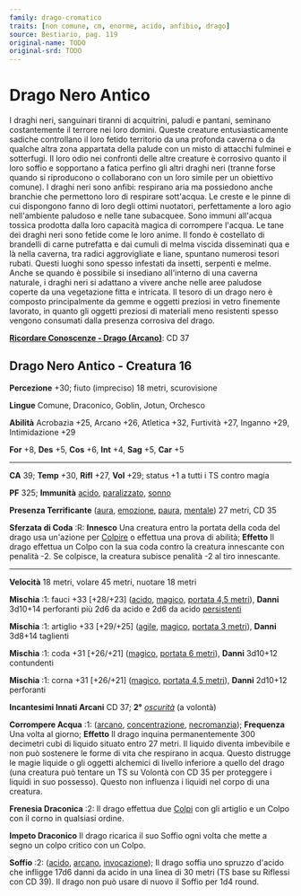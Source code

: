 ```yaml
---
family: drago-cromatico
traits: [non comune, cm, enorme, acido, anfibio, drago]
source: Bestiario, pag. 119
original-name: TODO
original-srd: TODO
---
```


# Drago Nero Antico

I draghi neri, sanguinari tiranni di acquitrini, paludi e pantani, seminano
costantemente il terrore nei loro domini. Queste creature entusiasticamente
sadiche controllano il loro fetido territorio da una profonda caverna o da
qualche altra zona appartata della palude con un misto di attacchi fulminei e
sotterfugi. Il loro odio nei confronti delle altre creature è corrosivo quanto
il loro soffio e sopportano a fatica perfino gli altri draghi neri (tranne forse
quando si riproducono o collaborano con un loro simile per un obiettivo comune).
I draghi neri sono anfibi: respirano aria ma possiedono anche branchie che
permettono loro di respirare sott'acqua. Le creste e le pinne di cui dispongono
fanno di loro degli ottimi nuotatori, perfettamente a loro agio nell'ambiente
paludoso e nelle tane subacquee. Sono immuni all'acqua tossica prodotta dalla
loro capacità magica di corrompere l'acqua. Le tane dei draghi neri sono fetide
come le loro anime. Il fondo è costellato di brandelli di carne putrefatta e dai
cumuli di melma viscida disseminati qua e là nella caverna, tra radici
aggrovigliate e liane, spuntano numerosi tesori rubati. Questi luoghi sono
spesso infestati da insetti, serpenti e melme. Anche se quando è possibile si
insediano all'interno di una caverna naturale, i draghi neri si adattano a
vivere anche nelle aree paludose coperte da una vegetazione fitta e intricata.
Il tesoro di un drago nero è composto principalmente da gemme e oggetti preziosi
in vetro finemente lavorato, in quanto gli oggetti preziosi di materiali meno
resistenti spesso vengono consumati dalla presenza corrosiva del drago.

**[Ricordare Conoscenze - Drago (Arcano)](/azioni/abilita/ricordare-conoscenze)**:
CD 37

## Drago Nero Antico - Creatura 16

**Percezione** +30; fiuto (impreciso) 18 metri, scurovisione

**Lingue** Comune, Draconico, Goblin, Jotun, Orchesco

**Abilità** Acrobazia +25, Arcano +26, Atletica +32, Furtività +27, Inganno +29,
Intimidazione +29

**For** +8, **Des** +5, **Cos** +6, **Int** +4, **Sag** +5, **Car** +5

---

**CA** 39; **Temp** +30, **Rifl** +27, **Vol** +29; status +1 a tutti i TS
contro magia

**PF** 325; **Immunità** [acido](/tratti/acido),
[paralizzato](/condizioni/paralizzato), [sonno](/tratti/sonno)

**Presenza Terrificante** ([aura](/tratti/aura), [emozione](/tratti/emozione),
[paura](/tratti/paura), [mentale](/tratti/mentale)) 27 metri, CD 35

**Sferzata di Coda** :R: **Innesco** Una creatura entro la portata della coda
del drago usa un'azione per [Colpire](/azioni/colpire) o effettua una prova di
abilità; **Effetto** Il drago effettua un Colpo con la sua coda contro la
creatura innescante con penalità -2. Se colpisce, la creatura subisce penalità
-2 al tiro innescante.

---

**Velocità** 18 metri, volare 45 metri, nuotare 18 metri

**Mischia** :1: fauci +33 \[+28/+23] ([acido](/tratti/acido),
[magico](/tratti/magico), [portata 4,5 metri](/tratti/portata)), **Danni**
3d10+14 perforanti più 2d6 da acido e 2d6 da acido
[persistenti](/condizioni/danno-persistente)

**Mischia** :1: artiglio +33 \[+29/+25] ([agile](/tratti/agile),
[magico](/tratti/magico), [portata 3 metri](/tratti/portata)), **Danni** 3d8+14
taglienti

**Mischia** :1: coda +31 \[+26/+21] ([magico](/tratti/magico),
[portata 6 metri](/tratti/portata)), **Danni** 3d10+12 contundenti

**Mischia** :1: corna +31 \[+26/+21] ([magico](/tratti/magico),
[portata 4,5 metri](/tratti/portata)), **Danni** 2d10+12 perforanti

**Incantesimi Innati Arcani** CD 37; **2°** _[oscurità](/incantesimi/oscurita)_
(a volontà)

**Corrompere Acqua** :1: ([arcano](/tratti/arcano),
[concentrazione](/tratti/concentrazione), [necromanzia](/tratti/necromanzia));
**Frequenza** Una volta al giorno; **Effetto** Il drago inquina permanentemente
300 decimetri cubi di liquido situato entro 27 metri. Il liquido diventa
imbevibile e non può sostenere le forme di vita che respirano in acqua. Questo
distrugge le magie liquide o gli oggetti alchemici di livello inferiore a quello
del drago (una creatura può tentare un TS su Volontà con CD 35 per proteggere i
liquidi in suo possesso). Questo non influenza i liquidi nel corpo di una
creatura.

**Frenesia Draconica** :2: Il drago effettua due [Colpi](/azioni/colpire) con
gli artiglio e un Colpo con il corno in qualsiasi ordine.

**Impeto Draconico** Il drago ricarica il suo Soffio ogni volta che mette a
segno un colpo critico con un Colpo.

**Soffio** :2: ([acido](/tratti/acido), [arcano](/tratti/arcano),
[invocazione](/tratti/invocazione)); Il drago soffia uno spruzzo d'acido che
infligge 17d6 danni da acido in una linea di 30 metri (TS base su Riflessi con
CD 39). Il drago non può usare di nuovo il Soffio per 1d4 round.
